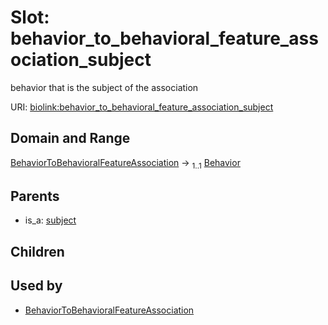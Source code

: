 
# Slot: behavior_to_behavioral_feature_association_subject


behavior that is the subject of the association

URI: [biolink:behavior_to_behavioral_feature_association_subject](https://w3id.org/biolink/vocab/behavior_to_behavioral_feature_association_subject)


## Domain and Range

[BehaviorToBehavioralFeatureAssociation](BehaviorToBehavioralFeatureAssociation.md) &#8594;  <sub>1..1</sub> [Behavior](Behavior.md)

## Parents

 *  is_a: [subject](subject.md)

## Children


## Used by

 * [BehaviorToBehavioralFeatureAssociation](BehaviorToBehavioralFeatureAssociation.md)
